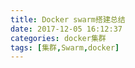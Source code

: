 ```yaml
---
title: Docker swarm搭建总结
date: 2017-12-05 16:12:37
categories: docker集群
tags: [集群,Swarm,docker]
---
```

